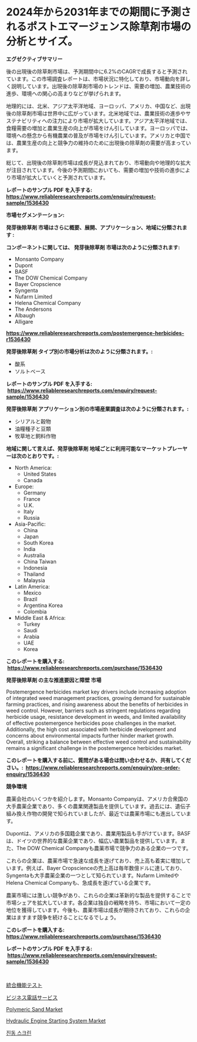 <p><h1>2024年から2031年までの期間に予測されるポストエマージェンス除草剤市場の分析とサイズ。</h1></p><p><strong>エグゼクティブサマリー</strong></p>
<p><p>後の出現後の除草剤市場は、予測期間中に6.2%のCAGRで成長すると予測されています。この市場調査レポートは、市場状況に特化しており、市場動向を詳しく説明しています。出現後の除草剤市場のトレンドは、需要の増加、農業技術の進歩、環境への関心の高まりなどが挙げられます。</p><p>地理的には、北米、アジア太平洋地域、ヨーロッパ、アメリカ、中国など、出現後の除草剤市場は世界中に広がっています。北米地域では、農業技術の進歩やサステナビリティへの注力により市場が拡大しています。アジア太平洋地域では、食糧需要の増加と農業生産の向上が市場をけん引しています。ヨーロッパでは、環境への懸念から有機農業の普及が市場をけん引しています。アメリカと中国では、農業生産の向上と競争力の維持のために出現後の除草剤の需要が高まっています。</p><p>総じて、出現後の除草剤市場は成長が見込まれており、市場動向や地理的な拡大が注目されています。今後の予測期間においても、需要の増加や技術の進歩により市場が拡大していくと予測されています。</p></p>
<p><strong>レポートのサンプル PDF を入手する: <a href="https://www.reliableresearchreports.com/enquiry/request-sample/1536430">https://www.reliableresearchreports.com/enquiry/request-sample/1536430</a></strong></p>
<p><strong>市場セグメンテーション:</strong></p>
<p><strong> 発芽後除草剤 市場はさらに概要、展開、アプリケーション、地域に分類されます :</strong></p>
<p><strong>コンポーネントに関しては、 発芽後除草剤 市場は次のように分類されます: &nbsp;</strong></p>
<p><ul><li>Monsanto Company</li><li>Dupont</li><li>BASF</li><li>The DOW Chemical Company</li><li>Bayer Cropscience</li><li>Syngenta</li><li>Nufarm Limited</li><li>Helena Chemical Company</li><li>The Andersons</li><li>Albaugh</li><li>Alligare</li></ul></p>
<p><strong><a href="https://www.reliableresearchreports.com/postemergence-herbicides-r1536430">https://www.reliableresearchreports.com/postemergence-herbicides-r1536430</a></strong></p>
<p><strong> 発芽後除草剤 タイプ別の市場分析は次のように分類されます。:</strong></p>
<p><ul><li>酸系</li><li>ソルトベース</li></ul></p>
<p><strong>レポートのサンプル PDF を入手する: &nbsp;<a href="https://www.reliableresearchreports.com/enquiry/request-sample/1536430">https://www.reliableresearchreports.com/enquiry/request-sample/1536430</a></strong></p>
<p><strong> 発芽後除草剤 アプリケーション別の市場産業調査は次のように分類されます。:</strong></p>
<p><ul><li>シリアルと穀物</li><li>油糧種子と豆類</li><li>牧草地と飼料作物</li></ul></p>
<p><strong>地域に関して言えば、発芽後除草剤 地域ごとに利用可能なマーケットプレーヤーは次のとおりです。:</strong></p>
<p><ul>
    <li>
        North America:
        <ul>
            <li>United States</li>
            <li>Canada</li>
        </ul>
    </li>
    <li>
        Europe:
        <ul>
            <li>Germany</li>
            <li>France</li>
            <li>U.K.</li>
            <li>Italy</li>
            <li>Russia</li>
        </ul>
    </li>
    <li>
        Asia-Pacific:
        <ul>
            <li>China</li>
            <li>Japan</li>
            <li>South Korea</li>
            <li>India</li>
            <li>Australia</li>
            <li>China Taiwan</li>
            <li>Indonesia</li>
            <li>Thailand</li>
            <li>Malaysia</li>
        </ul>
    </li>
    <li>
        Latin America:
        <ul>
            <li>Mexico</li>
            <li>Brazil</li>
            <li>Argentina Korea</li>
            <li>Colombia</li>
        </ul>
    </li>
    <li>
        Middle East & Africa:
        <ul>
            <li>Turkey</li>
            <li>Saudi</li>
            <li>Arabia</li>
            <li>UAE</li>
            <li>Korea</li>
        </ul>
    </li>
    </ul></p>
<p><strong>このレポートを購入する: &nbsp;<a href="https://www.reliableresearchreports.com/purchase/1536430">https://www.reliableresearchreports.com/purchase/1536430</a></strong></p>
<p><strong>発芽後除草剤 の主な推進要因と障壁 市場</strong></p>
<p><p>Postemergence herbicides market key drivers include increasing adoption of integrated weed management practices, growing demand for sustainable farming practices, and rising awareness about the benefits of herbicides in weed control. However, barriers such as stringent regulations regarding herbicide usage, resistance development in weeds, and limited availability of effective postemergence herbicides pose challenges in the market. Additionally, the high cost associated with herbicide development and concerns about environmental impacts further hinder market growth. Overall, striking a balance between effective weed control and sustainability remains a significant challenge in the postemergence herbicides market.</p></p>
<p><strong>このレポートを購入する前に、質問がある場合は問い合わせるか、共有してください。:&nbsp; <a href="https://www.reliableresearchreports.com/enquiry/pre-order-enquiry/1536430">https://www.reliableresearchreports.com/enquiry/pre-order-enquiry/1536430</a></strong></p>
<p><strong>競争環境</strong></p>
<p><p>農薬会社のいくつかを紹介します。Monsanto Companyは、アメリカ合衆国の大手農薬企業であり、多くの農業関連製品を提供しています。過去には、遺伝子組み換え作物の開発で知られていましたが、最近では農薬市場にも進出しています。</p><p>Dupontは、アメリカの多国籍企業であり、農業用製品も手がけています。BASFは、ドイツの世界的な農薬企業であり、幅広い農業製品を提供しています。また、The DOW Chemical Companyも農薬市場で競争力のある企業の一つです。</p><p>これらの企業は、農薬市場で急速な成長を遂げており、売上高も着実に増加しています。例えば、Bayer Cropscienceの売上高は毎年数億ドルに達しており、Syngentaも大手農薬企業の一つとして知られています。Nufarm LimitedやHelena Chemical Companyも、急成長を遂げている企業です。</p><p>農薬市場には激しい競争があり、これらの企業は革新的な製品を提供することで市場シェアを拡大しています。各企業は独自の戦略を持ち、市場において一定の地位を獲得しています。今後も、農薬市場は成長が期待されており、これらの企業はますます競争を続けることになるでしょう。</p></p>
<p><strong>このレポートを購入する: &nbsp; <a href="https://www.reliableresearchreports.com/purchase/1536430">https://www.reliableresearchreports.com/purchase/1536430</a></strong></p>
<p><strong>レポートのサンプル PDF を入手する: &nbsp;<a href="https://www.reliableresearchreports.com/enquiry/request-sample/1536430">https://www.reliableresearchreports.com/enquiry/request-sample/1536430</a></strong><strong></strong></p>
<p>&nbsp;</p>
<p><p><a href="https://medium.com/@logaolloway76845/%E7%B5%B1%E5%90%88%E6%A9%9F%E8%83%BD%E3%83%86%E3%82%B9%E3%83%88%E5%B8%82%E5%A0%B4%E8%A6%8F%E6%A8%A1%E3%81%AF-%E3%82%B0%E3%83%AD%E3%83%BC%E3%83%90%E3%83%AB%E7%94%A3%E6%A5%AD%E3%81%AB%E3%81%8A%E3%81%91%E3%82%8B%E6%9C%80%E9%81%A9%E3%81%AA%E3%83%9E%E3%83%BC%E3%82%B1%E3%83%86%E3%82%A3%E3%83%B3%E3%82%B0%E3%83%81%E3%83%A3%E3%83%8D%E3%83%AB%E3%82%92%E6%98%8E%E3%82%89%E3%81%8B%E3%81%AB%E3%81%97%E3%81%BE%E3%81%99-9e65513775c7">統合機能テスト</a></p><p><a href="https://medium.com/@annchovey1988/%E3%83%93%E3%82%B8%E3%83%8D%E3%82%B9%E9%9B%BB%E8%A9%B1%E3%82%B5%E3%83%BC%E3%83%93%E3%82%B9%E5%B8%82%E5%A0%B4%E3%81%AF-%E5%B8%82%E5%A0%B4%E3%82%B7%E3%82%A7%E3%82%A2-%E5%B8%82%E5%A0%B4%E5%8B%95%E5%90%91-%E5%B8%82%E5%A0%B4%E6%88%90%E9%95%B7%E3%81%AB%E9%96%A2%E3%81%99%E3%82%8B%E6%83%85%E5%A0%B1%E3%82%92%E6%8F%90%E4%BE%9B%E3%81%97%E3%81%BE%E3%81%99-9e5862ee0e21">ビジネス電話サービス</a></p><p><a href="https://fuschia-pecorino-a6d.notion.site/Polymeric-Sand-Market-Offer-Valuable-Insights-into-Market-Size-Market-Share-Market-Trends-and-Pro-f9f84f583ca44134a6f1f0a0aec2abf8">Polymeric Sand Market</a></p><p><a href="https://view.publitas.com/reportprime-1/hydraulic-engine-starting-system-market-size-growth-and-forecast-from-2024-2031/">Hydraulic Engine Starting System Market</a></p><p><a href="https://github.com/oajzkywllm460/Market-Research-Report-List-1/blob/main/328673716963.md">진동 스크린</a></p></p>
